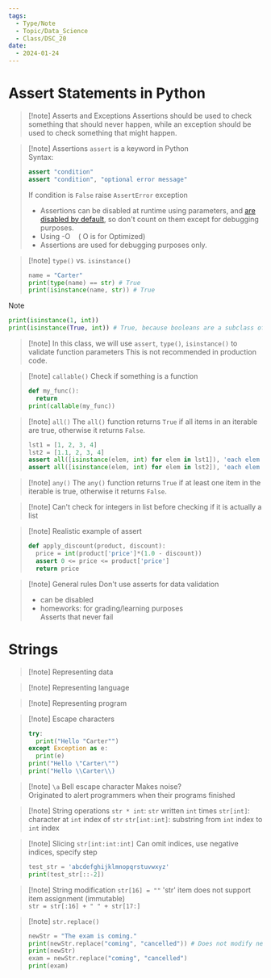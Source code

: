 ```yaml
---
tags:
  - Type/Note
  - Topic/Data_Science
  - Class/DSC_20
date:
  - 2024-01-24
---
```


# Assert Statements in Python

> [!note] Asserts and Exceptions
> Assertions should be used to check something that should never happen, while an exception should be used to check something that might happen.

> [!note] Assertions
> `assert` is a keyword in Python  
> Syntax:  
> ```Python
> assert "condition"
> assert "condition", "optional error message"
> ```
> If condition is `False` raise `AssertError` exception  
> - Assertions can be disabled at runtime using parameters, and [are disabled by default](http://java.sun.com/javase/6/docs/technotes/tools/windows/java.html), so don't count on them except for debugging purposes.  
> - Using -O    ( O is for Optimized)  
> - Assertions are used for debugging purposes only.  

> [!note] `type()` vs. `isinstance()`
> ```Python
> name = "Carter"
> print(type(name) == str) # True
> print(isinstance(name, str)) # True
> ```

> [!note]
> ```Python
> print(isinstance(1, int))
> print(isinstance(True, int)) # True, because booleans are a subclass of integers
> ```

> [!note] In this class, we will use `assert`, `type()`, `isinstance()` to validate function parameters
> This is not recommended in production code.  

> [!note] `callable()`
> Check if something is a function
> ```Python
> def my_func():
> 	return
> print(callable(my_func))
> ```

> [!note] `all()`
> The `all()` function returns `True` if all items in an iterable are true, otherwise it returns `False`.   
> ```Python
> lst1 = [1, 2, 3, 4]
> lst2 = [1.1, 2, 3, 4]
> assert all([isinstance(elem, int) for elem in lst1]), 'each elem is not int in lst1'
> assert all([isinstance(elem, int) for elem in lst2]), 'each elem is not int in lst2'
> ```

> [!note] `any()`
> The `any()` function returns `True` if at least one item in the iterable is true, otherwise it returns `False`.

> [!note] Can't check for integers in list before checking if it is actually a list

> [!note] Realistic example of assert
> ```Python
> def apply_discount(product, discount):
> 	price = int(product['price']*(1.0 - discount))
> 	assert 0 <= price <= product['price']
> 	return price
> ```

> [!note] General rules
> Don't use asserts for data validation  
> - can be disabled
> - homeworks: for grading/learning purposes  
> Asserts that never fail

# Strings

> [!note] Representing data

> [!note] Representing language

> [!note] Representing program

> [!note] Escape characters
> ```Python
> try:
> 	print("Hello "Carter"")
> except Exception as e:
> 	print(e)
> print("Hello \"Carter\"")
> print("Hello \\Carter\\)
> ```

> [!note] `\a` Bell escape character
> Makes noise?  
> Originated to alert programmers when their programs finished

> [!note] String operations
> `str * int`: `str` written `int` times
> `str[int]`: character at `int` index of `str`
> `str[int:int]`: substring from `int` index to `int` index

> [!note] Slicing `str[int:int:int]`
> Can omit indices, use negative indices, specify step
> ```Python
> test_str = 'abcdefghijklmnopqrstuvwxyz'
> print(test_str[::-2])
> ```

> [!note] String modification
> `str[16] = ""` 'str' item does not support item assignment (immutable)  
> `str = str[:16] + " " + str[17:]`

> [!note] `str.replace()`
> ```Python
> newStr = "The exam is coming."
> print(newStr.replace("coming", "cancelled")) # Does not modify newStr
> print(newStr)
> exam = newStr.replace("coming", "cancelled")
> print(exam)
> ```